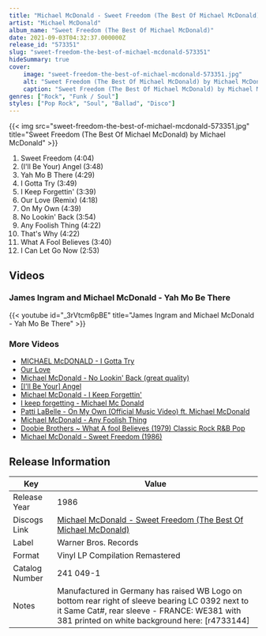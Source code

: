 ```yaml
---
title: "Michael McDonald - Sweet Freedom (The Best Of Michael McDonald)"
artist: "Michael McDonald"
album_name: "Sweet Freedom (The Best Of Michael McDonald)"
date: 2021-09-03T04:32:37.000000Z
release_id: "573351"
slug: "sweet-freedom-the-best-of-michael-mcdonald-573351"
hideSummary: true
cover:
    image: "sweet-freedom-the-best-of-michael-mcdonald-573351.jpg"
    alt: "Sweet Freedom (The Best Of Michael McDonald) by Michael McDonald"
    caption: "Sweet Freedom (The Best Of Michael McDonald) by Michael McDonald"
genres: ["Rock", "Funk / Soul"]
styles: ["Pop Rock", "Soul", "Ballad", "Disco"]
---
```


{{< img src="sweet-freedom-the-best-of-michael-mcdonald-573351.jpg" title="Sweet Freedom (The Best Of Michael McDonald) by Michael McDonald" >}}

<!-- section break -->

1. Sweet Freedom (4:04)
2. (I'll Be Your) Angel (3:48)
3. Yah Mo B There (4:29)
4. I Gotta Try (3:49)
5. I Keep Forgettin' (3:39)
6. Our Love (Remix) (4:18)
7. On My Own (4:39)
8. No Lookin' Back (3:54)
9. Any Foolish Thing (4:22)
10. That's Why (4:22)
11. What A Fool Believes (3:40)
12. I Can Let Go Now (2:53)

<!-- section break -->




## Videos
### James Ingram and Michael McDonald - Yah Mo Be There
{{< youtube id="_3rVtcm6pBE" title="James Ingram and Michael McDonald - Yah Mo Be There" >}}<br>

### More Videos

- [MICHAEL McDONALD - I Gotta Try](https://www.youtube.com/watch?v=JL4JuGPxsJI)
- [Our Love](https://www.youtube.com/watch?v=NrkOf2G_jLk)
- [Michael McDonald - No Lookin' Back (great quality)](https://www.youtube.com/watch?v=x7QKprUnrfg)
- [[I'll Be Your] Angel](https://www.youtube.com/watch?v=KBcnRdIZFLg)
- [Michael McDonald  -  I Keep Forgettin'](https://www.youtube.com/watch?v=zY0--b6DLqQ)
- [I keep forgetting - Michael Mc Donald](https://www.youtube.com/watch?v=CnjEzx7Glr8)
- [Patti LaBelle - On My Own (Official Music Video) ft. Michael McDonald](https://www.youtube.com/watch?v=KsH63qJlIMM)
- [Michael McDonald - Any Foolish Thing](https://www.youtube.com/watch?v=1iv1rPBDDv0)
- [Doobie Brothers ~ What A fool Believes (1979) Classic Rock R&B Pop](https://www.youtube.com/watch?v=dJe1iUuAW4M)
- [Michael McDonald - Sweet Freedom (1986)](https://www.youtube.com/watch?v=O8-JPyVRkiE)


## Release Information
|  Key           | Value                                                |
| ---------------| ---------------------------------------------------- |
| Release Year   | 1986                                   |
| Discogs Link   | [Michael McDonald - Sweet Freedom (The Best Of Michael McDonald)](https://www.discogs.com/release/573351-Michael-McDonald-Sweet-Freedom-The-Best-Of-Michael-McDonald) |
| Label          | Warner Bros. Records |
| Format         | Vinyl LP Compilation Remastered |
| Catalog Number | 241 049-1 |
| Notes | Manufactured in Germany has raised  WB Logo on bottom rear right of sleeve bearing LC 0392 next to it  Same Cat#, rear sleeve - FRANCE: WE381 with 381 printed on white background here: [r4733144] |